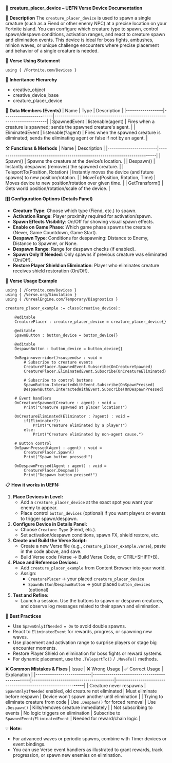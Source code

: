 📘 **creature_placer_device – UEFN Verse Device Documentation**

🔹 **Description**
The `creature_placer_device` is used to spawn a single creature (such as a Fiend or other enemy NPC) at a precise location on your Fortnite island. You can configure which creature type to spawn, control spawn/despawn conditions, activation ranges, and react to creature spawn and elimination events. This device is ideal for boss fights, ambushes, minion waves, or unique challenge encounters where precise placement and behavior of a single creature is needed.

🧱 **Verse Using Statement**
```verse
using { /Fortnite.com/Devices }
```

🔗 **Inheritance Hierarchy**
- creative_object
- creative_device_base
- creature_placer_device

🧩 **Data Members (Events)**
| Name             | Type                   | Description                                                              |
|------------------|------------------------|--------------------------------------------------------------------------|
| SpawnedEvent     | listenable(agent)      | Fires when a creature is spawned; sends the spawned creature's agent.   |
| EliminatedEvent  | listenable(?agent)     | Fires when the spawned creature is eliminated; sends the eliminating agent or false if not by an agent. |

🛠️ **Functions & Methods**
| Name                   | Description                                                                 |
|------------------------|-----------------------------------------------------------------------------|
| Spawn()                | Spawns the creature at the device’s location.                              |
| Despawn()              | Instantly despawns (removes) the spawned creature.                         |
| TeleportTo(Position, Rotation) | Instantly moves the device (and future spawns) to new position/rotation. |
| MoveTo(Position, Rotation, Time) | Moves device to new position/rotation over given time.               |
| GetTransform()         | Gets world position/rotation/scale of the device.                           |

🎛 **Configuration Options (Details Panel)**
- **Creature Type**: Choose which type (Fiend, etc.) to spawn.
- **Activation Range**: Player proximity required for activation/spawn.
- **Spawn Effects Visibility**: On/Off for showing visual spawn effects.
- **Enable on Game Phase**: Which game phase spawns the creature (Never, Game Countdown, Game Start).
- **Despawn Type**: Conditions for despawning: Distance to Enemy, Distance to Spawner, or None.
- **Despawn Range**: Range for despawn checks (if enabled).
- **Spawn Only If Needed**: Only spawns if previous creature was eliminated (On/Off).
- **Restore Player Shield on Elimination**: Player who eliminates creature receives shield restoration (On/Off).

🧰 **Verse Usage Example**
```verse
using { /Fortnite.com/Devices }
using { /Verse.org/Simulation }
using { /UnrealEngine.com/Temporary/Diagnostics }

creature_placer_example := class(creative_device):

    @editable
    CreaturePlacer : creature_placer_device = creature_placer_device{}

    @editable
    SpawnButton : button_device = button_device{}

    @editable
    DespawnButton : button_device = button_device{}

    OnBegin<override>()<suspends> : void =
        # Subscribe to creature events
        CreaturePlacer.SpawnedEvent.Subscribe(OnCreatureSpawned)
        CreaturePlacer.EliminatedEvent.Subscribe(OnCreatureEliminated)

        # Subscribe to control buttons
        SpawnButton.InteractedWithEvent.Subscribe(OnSpawnPressed)
        DespawnButton.InteractedWithEvent.Subscribe(OnDespawnPressed)

    # Event handlers
    OnCreatureSpawned(Creature : agent) : void =
        Print("Creature spawned at placer location!")

    OnCreatureEliminated(Eliminator : ?agent) : void =
        if(Eliminator?):
            Print("Creature eliminated by a player!")
        else:
            Print("Creature eliminated by non-agent cause.")

    # Button control
    OnSpawnPressed(Agent : agent) : void =
        CreaturePlacer.Spawn()
        Print("Spawn button pressed!")

    OnDespawnPressed(Agent : agent) : void =
        CreaturePlacer.Despawn()
        Print("Despawn button pressed!")
```

📋 **How it works in UEFN:**
1. **Place Devices in Level:**
   - Add a `creature_placer_device` at the exact spot you want your enemy to appear.
   - Place control `button_devices` (optional) if you want players or events to trigger spawn/despawn.
2. **Configure Device in Details Panel:**
   - Choose `Creature Type` (Fiend, etc.).
   - Set activation/despawn conditions, spawn FX, shield restore, etc.
3. **Create and Build the Verse Script:**
   - Create a new Verse file (e.g., `creature_placer_example.verse`), paste in the code above, and save.
   - Build Verse code (Verse → Build Verse Code, or CTRL+SHIFT+B).
4. **Place and Reference Devices:**
   - Add `creature_placer_example` from Content Browser into your world.
   - Assign:
     - `CreaturePlacer` → your placed `creature_placer_device`
     - `SpawnButton`/`DespawnButton` → your placed `button_devices` (optional)
5. **Test and Refine:**
   - Launch a session. Use the buttons to spawn or despawn creatures, and observe log messages related to their spawn and elimination.

🧠 **Best Practices**
- Use `SpawnOnlyIfNeeded = On` to avoid double spawns.
- React to `EliminatedEvent` for rewards, progress, or spawning new waves.
- Use placement and activation range to surprise players or stage big encounter moments.
- Restore Player Shield on elimination for boss fights or reward systems.
- For dynamic placement, use the `.TeleportTo()` / `.MoveTo()` methods.

❌ **Common Mistakes & Fixes**
| Issue                      | ❌ Wrong Usage                                 | ✅ Correct Usage                        | Explanation                                                  |
|---------------------------|-----------------------------------------------|----------------------------------------|--------------------------------------------------------------|
| Creature never respawns   | `SpawnOnlyIfNeeded` enabled, old creature not eliminated | Must eliminate before respawn         | Device won’t spawn another until elimination                 |
| Trying to eliminate creature from code | Use `.Despawn()` for forced removal           | Use `.Despawn()`                      | Kills/removes creature immediately                           |
| Not subscribing to events | No logic triggers on elimination              | Subscribe to `SpawnedEvent`/`EliminatedEvent` | Needed for reward/chain logic                            |

💡 **Note:**
- For advanced waves or periodic spawns, combine with Timer devices or event bindings.
- You can use Verse event handlers as illustrated to grant rewards, track progression, or spawn new enemies on elimination.

